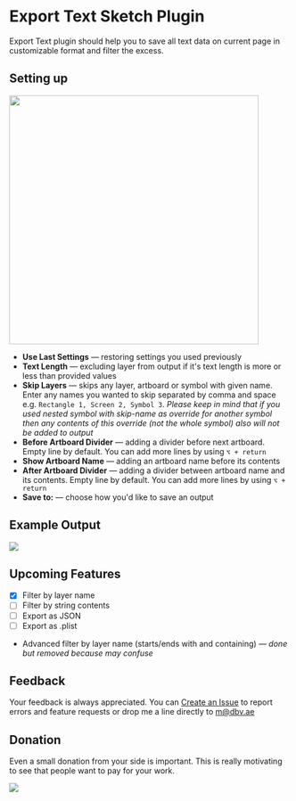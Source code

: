 # Export Text Sketch Plugin
Export Text plugin should help you to save all text data on current page in customizable format and filter the excess.

## Setting up
<img src="http://i.dbv.ae/iEff/Screen%20Shot%202016-11-25%20at%2019.38.08.png" height="447">

* **Use Last Settings** — restoring settings you used previously
* **Text Length** — excluding layer from output if it's text length is more or less than provided values
* **Skip Layers** — skips any layer, artboard or symbol with given name. Enter any names you wanted to skip separated by comma and space e.g. `Rectangle 1, Screen 2, Symbol 3`. *Please keep in mind that if you used nested symbol with skip-name as override for another symbol then any contents of this override (not the whole symbol) also will not be added to output*
* **Before Artboard Divider** — adding a divider before next artboard. Empty line by default. You can add more lines by using `⌥ + return`
* **Show Artboard Name** — adding an artboard name before its contents
* **After Artboard Divider** — adding a divider between artboard name and its contents. Empty line by default. You can add more lines by using `⌥ + return`
* **Save to:** — choose how you'd like to save an output

## Example Output
![](http://i.dbv.ae/iEkn/Screen%20Shot%202016-11-25%20at%2020.33.10.png)

## Upcoming Features
- [x] Filter by layer name
- [ ] Filter by string contents
- [ ] Export as JSON
- [ ] Export as .plist
- Advanced filter by layer name (starts/ends with and containing) *— done but removed because may confuse*

## Feedback
Your feedback is always appreciated. You can [Create an Issue](https://github.com/exevil/Sketch-Export-Text/issues/new) to report errors and feature requests or drop me a line directly to [m@dbv.ae](mailto:m@dbv.ae?Subject=Sketch%20Export%20Text%20Feedback)

## Donation
Even a small donation from your side is important. This is really motivating to see that people want to pay for your work.

[![](https://www.paypalobjects.com/en_GB/i/btn/btn_donate_LG.gif)](https://www.paypal.com/cgi-bin/webscr?cmd=_donations&business=evil%2emrfix%40gmail%2ecom&lc=GB&item_name=Sketch%20Plugin%20Donation&item_number=sketch%2dplugin&currency_code=USD&bn=PP%2dDonationsBF%3abtn_donate_LG%2egif%3aNonHosted)
